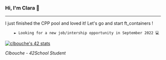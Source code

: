 ### Hi, I'm Clara 👋
---

I just finished the CPP pool and loved it! Let's go and start ft_containers !

        ► Looking for a new job/intership opportunity in September 2022 💻 

[![clbouche's 42 stats](https://badge42.herokuapp.com/api/stats/clbouche?privacyEmail=true)](https://github.com/JaeSeoKim/badge42)

*Clbouche - 42School Student*

<!--
**clbouche/clbouche** is a ✨ _special_ ✨ repository because its `README.md` (this file) appears on your GitHub profile.

Here are some ideas to get you started:

- 🔭 I’m currently working on ...
- 🌱 I’m currently learning ...
- 👯 I’m looking to collaborate on ...
- 🤔 I’m looking for help with ...
- 💬 Ask me about ...
- 📫 How to reach me: ...
- 😄 Pronouns: ...
- ⚡ Fun fact: ...
-->

